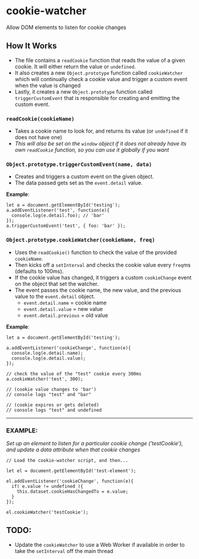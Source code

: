 # cookie-watcher
Allow DOM elements to listen for cookie changes

## How It Works
- The file contains a `readCookie` function that reads the value of a given cookie. It will either return the value or `undefined`.
- It also creates a new `Object.prototype` function called `cookieWatcher` which will continually check a cookie value and trigger a custom event when the value is changed
- Lastly, it creates a new `Object.prototype` function called `triggerCustomEvent` that is responsible for creating and emitting the custom event.


### `readCookie(cookieName)`
- Takes a cookie name to look for, and returns its value (or `undefined` if it does not have one)
- *This will also be set on the `window` object if it does not already have its own `readCookie` function, so you can use it globally if you want*

### `Object.prototype.triggerCustomEvent(name, data)`
- Creates and triggers a custom event on the given object.
- The data passed gets set as the `event.detail` value.

**Example**:
```
let a = document.getElementById('testing');
a.addEventListener('test', function(e){
  console.log(e.detail.foo); // 'bar'
});
a.triggerCustomEvent('test', { foo: 'bar' });
```

### `Object.prototype.cookieWatcher(cookieName, freq)`
- Uses the `readCookie()` function to check the value of the provided `cookieName`.
- Then kicks off a `setInterval` and checks the cookie value every `freq`ms (defaults to 100ms).
- If the cookie value has changed, it triggers a custom `cookieChange` event on the object that set the watcher.
- The event passes the cookie name, the new value, and the previous value to the `event.detail` object.
  - `event.detail.name` = cookie name
  - `event.detail.value` = new value
  - `event.detail.previous` = old value

**Example**:
```
let a = document.getElementById('testing');

a.addEventListener('cookieChange', function(e){
  console.log(e.detail.name);
  console.log(e.detail.value);
});

// check the value of the "test" cookie every 300ms
a.cookieWatcher('test', 300);

// (cookie value changes to 'bar')
// console logs "test" and "bar"

// (cookie expires or gets deleted)
// console logs "test" and undefined
```

---

### EXAMPLE:
*Set up an element to listen for a particular cookie change ('testCookie'), and update a data attribute when that cookie changes*
```
// Load the cookie-watcher script, and then...

let el = document.getElementById('test-element');

el.addEventListener('cookieChange', function(e){
  if( e.value != undefined ){
    this.dataset.cookieHasChangedTo = e.value;
  }
});

el.cookieWatcher('testCookie');
```

## TODO:
- Update the `cookieWatcher` to use a Web Worker if available in order to take the `setInterval` off the main thread

